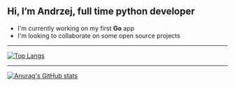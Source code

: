 ## Hi, I’m Andrzej, full time python developer
- I'm currently working on my first **Go** app
- I'm looking to collaborate on some open source projects

---

[![Top Langs](https://github-readme-stats.vercel.app/api/top-langs/?username=DebuggerAndrzej&hide_border=true&theme=github_dark&layout=compact)](https://github.com/anuraghazra/github-readme-stats)

---

[![Anurag's GitHub stats](https://github-readme-stats.vercel.app/api?username=DebuggerAndrzej&theme=github_dark&show_icons=true&hide_border=true)](https://github.com/anuraghazra/github-readme-stats)
